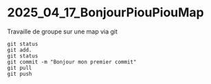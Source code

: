 # 2025_04_17_BonjourPiouPiouMap
Travaille de groupe sur une map via git




```
git status
git add.
git status
git commit -m "Bonjour mon premier commit"
git pull
git push
```